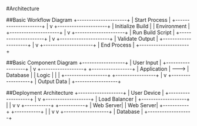 #Architecture

##Basic Workflow Diagram
+---------------------+
|    Start Process    |
+---------------------+
           |
           v
+---------------------+
|  Initialize Build   |
|     Environment     |
+---------------------+
           |
           v
+---------------------+
|   Run Build Script  |
+---------------------+
           |
           v
+---------------------+
|  Validate Output    |
+---------------------+
           |
           v
+---------------------+
|     End Process     |
+---------------------+


##Basic Component Diagram
+------------------+
|    User Input    |
+------------------+
          |
          v
+------------------+      +-----------------+
|  Application     | ---> |   Database      |
|    Logic         |      |                 |
+------------------+      +-----------------+
          |
          v
+------------------+
|   Output Data    |
+------------------+


##Deployment Architecture
+-------------------+
|    User Device    |
+-------------------+
          |
          v
+-------------------+
|    Load Balancer  |
+-------------------+
    |         |
    v         v
+-----------+ +-----------+
| Web Server| | Web Server|
+-----------+ +-----------+
    |         |
    v         v
+-------------------+
|     Database      |
+-------------------+

